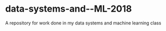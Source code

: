 # data-systems-and--ML-2018
A repository for work done in my data systems and machine learning class
